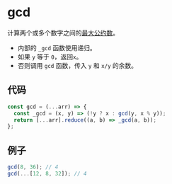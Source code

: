 # gcd

计算两个或多个数字之间的[最大公约数](https://baike.baidu.com/item/%E6%9C%80%E5%A4%A7%E5%85%AC%E7%BA%A6%E6%95%B0/869308?fr=aladdin)。

- 内部的 `_gcd` 函数使用递归。
- 如果 `y` 等于 `0`，返回`x`。
- 否则调用 `gcd` 函数，传入 `y` 和 `x/y` 的余数。

## 代码

```js
const gcd = (...arr) => {
  const _gcd = (x, y) => (!y ? x : gcd(y, x % y));
  return [...arr].reduce((a, b) => _gcd(a, b));
};
```

## 例子

```js
gcd(8, 36); // 4
gcd(...[12, 8, 32]); // 4
```
